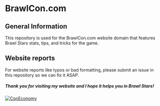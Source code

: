 # BrawlCon.com

## General Information
This repository is used for the BrawlCon.com website domain that features Brawl Stars stats, tips, and tricks for the game. 

## Website reports
For website reports like typos or bad formatting, please submit an issue in this repository so we can fix it ASAP. 

##### Thank you for visiting my website and I hope it helps you in Brawl Stars!


<a href="https://top.gg/bot/818997191648477225">
    <img src="https://top.gg/api/widget/818997191648477225.svg" alt="ConEconomy" />
</a>
